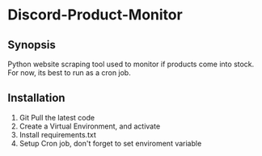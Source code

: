# Discord-Product-Monitor
## Synopsis
Python website scraping tool used to monitor if products come into stock. For now, its best to run as a cron job.

## Installation
1) Git Pull the latest code
2) Create a Virtual Environment, and activate
3) Install requirements.txt
4) Setup Cron job, don't forget to set enviroment variable

